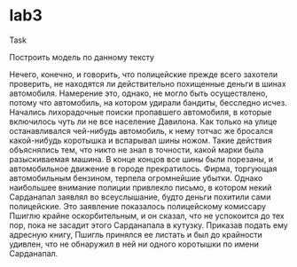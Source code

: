 # lab3

Task

Построить модель по данному тексту

Нечего, конечно, и говорить, что полицейские прежде всего захотели проверить, не находятся ли действительно похищенные деньги в шинах автомобиля. Намерение это, однако, не могло быть осуществлено, потому что автомобиль, на котором удирали бандиты, бесследно исчез. Начались лихорадочные поиски пропавшего автомобиля, в которые включилось чуть ли не все население Давилона. Как только на улице останавливался чей-нибудь автомобиль, к нему тотчас же бросался какой-нибудь коротышка и вспарывал шины ножом. Такие действия объяснялись тем, что никто не знал в точности, какой марки была разыскиваемая машина. В конце концов все шины были порезаны, и автомобильное движение в городе прекратилось. Фирма, торгующая автомобильным бензином, терпела огромнейшие убытки. Однако наибольшее внимание полиции привлекло письмо, в котором некий Сарданапал заявлял во всеуслышание, будто деньги похитили сами полицейские. Это заявление показалось полицейскому комиссару Пшиглю крайне оскорбительным, и он сказал, что не успокоится до тех пор, пока не засадит этого Сарданапала в кутузку. Приказав подать ему адресную книгу, Пшигль принялся ее листать и был до крайности удивлен, что не обнаружил в ней ни одного коротышки по имени Сарданапал.